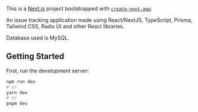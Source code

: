 This is a [Next.js](https://nextjs.org/) project bootstrapped with [`create-next-app`](https://github.com/vercel/next.js/tree/canary/packages/create-next-app).

An issue tracking application made using React/NextJS, TypeScript, Prisma, Tailwind CSS, Radix UI and other React libraries.

Database used is MySQL.

## Getting Started

First, run the development server:

```bash
npm run dev
# or
yarn dev
# or
pnpm dev
```

